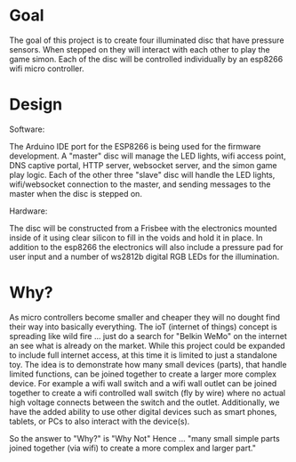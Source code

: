 # Goal
The goal of this project is to create four illuminated disc that have pressure sensors. When stepped on they will interact with each other to play the game simon. Each of the disc will be controlled individually by an esp8266 wifi micro controller. 
# Design
Software:

The Arduino IDE port for the ESP8266 is being used for the firmware development. A "master" disc will manage the LED lights, wifi access point, DNS captive portal, HTTP server, websocket server, and the simon game play logic. Each of the other three "slave" disc will handle the LED lights, wifi/websocket connection to the master, and sending messages to the master when the disc is stepped on. 

Hardware:

The disc will be constructed from a Frisbee with the electronics mounted inside of it using clear silicon to fill in the voids and hold it in place. In addition to the esp8266 the electronics will also include a pressure pad for user input and a number of ws2812b digital RGB LEDs for the illumination.
# Why?
As micro controllers become smaller and cheaper they will no dought find their way into basically everything. The ioT (internet of things) concept is spreading like wild fire ... just do a search for "Belkin WeMo" on the internet an see what is already on the market. While this project could be expanded to include full internet access, at this time it is limited to just a standalone toy. The idea is to demonstrate how many small devices (parts), that handle limited functions, can be joined together to create a larger more complex device. For example a wifi wall switch and a wifi wall outlet can be joined together to create a wifi controlled wall switch (fly by wire) where no actual high voltage connects between the switch and the outlet. Additionally, we have the added ability to use other digital devices such as smart phones, tablets, or PCs to also interact with the device(s). 

So the answer to "Why?" is "Why Not" Hence ... "many small simple parts joined together (via wifi) to create a more complex and larger part."
